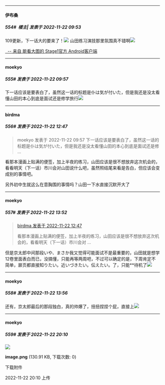 

*****

####  伊布桑  
##### 554#         楼主| 发表于 2022-11-22 09:53

109更新，下一话大的要来了！<img src="https://static.saraba1st.com/image/smiley/face2017/062.gif" referrerpolicy="no-referrer">
山田练习演技那里氛围真不错啊<img src="https://static.saraba1st.com/image/smiley/face2017/057.png" referrerpolicy="no-referrer">

[  -- 来自 能看大图的 Stage1官方 Android客户端](https://www.coolapk.com/apk/140634)

*****

####  moekyo  
##### 555#       发表于 2022-11-22 09:57

下一话应该是要表白了，虽然这一话的标题是仆は気が付いた，但是我还是没太看懂山田的本心到底是面试还是修学旅行<img src="https://static.saraba1st.com/image/smiley/face2017/233.png" referrerpolicy="no-referrer">



*****

####  birdma  
##### 556#       发表于 2022-11-22 12:47

<blockquote>moekyo 发表于 2022-11-22 09:57
下一话应该是要表白了，虽然这一话的标题是仆は気が付いた，但是我还是没太看懂山田的本心到底是面试还是修 ...</blockquote>
看那本漫画上贴满的便签，加上半夜的练习，山田应该是很不想放弃这次机会的，看看明天（下一话）市川会对山田说什么吧，虽然照结尾来看是告白，但应该会变成别的事情吧。

另外初中生就这么在意胸围的事情吗？山田一下水直接沉默开大了



*****

####  moekyo  
##### 557#       发表于 2022-11-22 13:52

<blockquote><a href="httphttps://bbs.saraba1st.com/2b/forum.php?mod=redirect&amp;goto=findpost&amp;pid=58551421&amp;ptid=1859334" target="_blank">birdma 发表于 2022-11-22 12:47</a>

看那本漫画上贴满的便签，加上半夜的练习，山田应该是很不想放弃这次机会的，看看明天（下一话）市川会对 ...</blockquote>
但是京太郎中间那段いや、まさか我又觉得可能面试不是最重要的，山田就是想学12卷里面表白而已，没搞懂，只能再等两周吧，不过可以确定的是，下周肯定不简单，扉页都直接知りたい。近いづきたい。伝えたい。了，只能**待机了<img src="https://static.saraba1st.com/image/smiley/face2017/075.png" referrerpolicy="no-referrer">

*****

####  moekyo  
##### 558#       发表于 2022-11-22 13:56

还有，京太郎最后的那段独白，真的帅爆了，扭扭捏捏个屁，直接上<img src="https://static.saraba1st.com/image/smiley/face2017/075.png" referrerpolicy="no-referrer">



*****

####  moekyo  
##### 559#       发表于 2022-11-22 20:10

<img src="https://img.saraba1st.com/forum/202211/22/201040gcqhx2z4m8f2v2hs.png" referrerpolicy="no-referrer">

<strong>image.png</strong> (130.91 KB, 下载次数: 0)

下载附件

2022-11-22 20:10 上传

